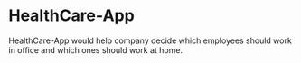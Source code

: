 # HealthCare-App

HealthCare-App would help company decide which employees should work in office and which ones should work at home.
